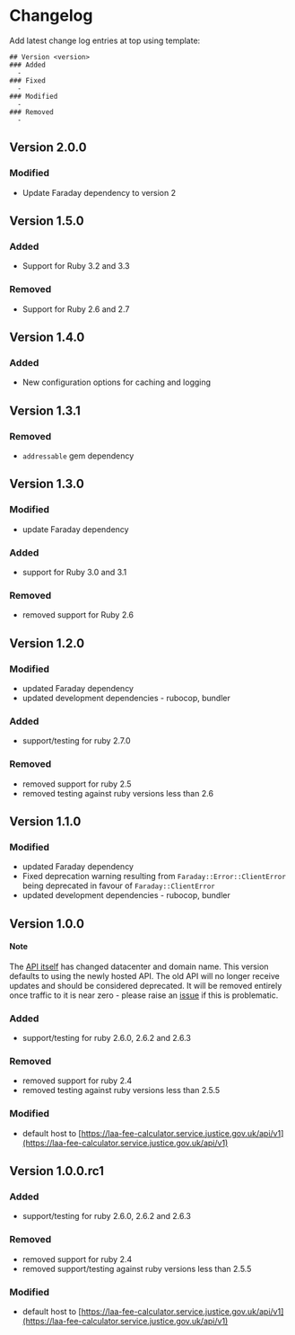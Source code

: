 # Changelog

Add latest change log entries at top using template:

```
## Version <version>
### Added
  -
### Fixed
  -
### Modified
  -
### Removed
  -
```

## Version 2.0.0

### Modified
  - Update Faraday dependency to version 2

## Version 1.5.0

### Added
  - Support for Ruby 3.2 and 3.3

### Removed
  - Support for Ruby 2.6 and 2.7

## Version 1.4.0

### Added
  - New configuration options for caching and logging

## Version 1.3.1

### Removed
  - `addressable` gem dependency

## Version 1.3.0

### Modified
  - update Faraday dependency

### Added
  - support for Ruby 3.0 and 3.1

### Removed
  - removed support for Ruby 2.6

## Version 1.2.0

### Modified
  - updated Faraday dependency
  - updated development dependencies - rubocop, bundler
### Added
  - support/testing for ruby 2.7.0
### Removed
  - removed support for ruby 2.5
  - removed testing against ruby versions less than 2.6

## Version 1.1.0

### Modified
  - updated Faraday dependency
  - Fixed deprecation warning resulting from `Faraday::Error::ClientError` being deprecated in favour of `Faraday::ClientError`
  - updated development dependencies - rubocop, bundler

## Version 1.0.0

#### Note
The [API itself](https://laa-fee-calculator.service.justice.gov.uk/api/v1/docs) has changed datacenter and domain name. This version defaults to using the newly hosted API. The old API will no longer receive updates and should be considered deprecated. It will be removed entirely once traffic to it is near zero - please raise an [issue](https://github.com/ministryofjustice/laa-fee-calculator-client/issues) if this is problematic.

### Added
  - support/testing for ruby 2.6.0, 2.6.2 and 2.6.3
### Removed
  - removed support for ruby 2.4
  - removed testing against ruby versions less than 2.5.5
### Modified
  - default host to [https://laa-fee-calculator.service.justice.gov.uk/api/v1](https://laa-fee-calculator.service.justice.gov.uk/api/v1)

## Version 1.0.0.rc1
### Added
  - support/testing for ruby 2.6.0, 2.6.2 and 2.6.3
### Removed
  - removed support for ruby 2.4
  - removed support/testing against ruby versions less than 2.5.5
### Modified
  - default host to [https://laa-fee-calculator.service.justice.gov.uk/api/v1](https://laa-fee-calculator.service.justice.gov.uk/api/v1)

